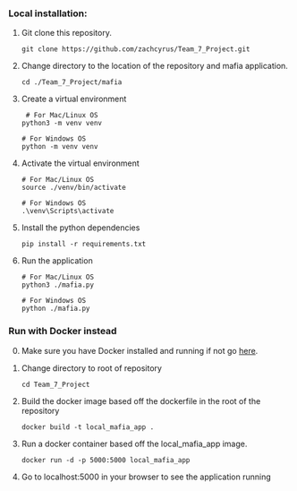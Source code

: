 ### Local installation:

1. Git clone this repository. 
    ```
    git clone https://github.com/zachcyrus/Team_7_Project.git
    ```

2. Change directory to the location of the repository and mafia application.

    ```
    cd ./Team_7_Project/mafia
    ```

3. Create a virtual environment

    ```
     # For Mac/Linux OS
    python3 -m venv venv
    ```

    ```
    # For Windows OS
    python -m venv venv
    ```
    

4. Activate the virtual environment

    ```
    # For Mac/Linux OS
    source ./venv/bin/activate
    ```

    ```
    # For Windows OS
    .\venv\Scripts\activate
    ```

5. Install the python dependencies 

    ```
    pip install -r requirements.txt
    ```

6. Run the application 

    ```
    # For Mac/Linux OS
    python3 ./mafia.py
    ```

    ```
    # For Windows OS
    python ./mafia.py
    ```

### Run with Docker instead 

0. Make sure you have Docker installed and running if not go [here](https://docs.docker.com/get-docker/). 

1. Change directory to root of repository

    ```
    cd Team_7_Project
    ```

2. Build the docker image based off the dockerfile in the root of the repository 

    ```
    docker build -t local_mafia_app . 
    ```

3. Run a docker container based off the local_mafia_app image. 

    ```
    docker run -d -p 5000:5000 local_mafia_app
    ```

4. Go to localhost:5000 in your browser to see the application running